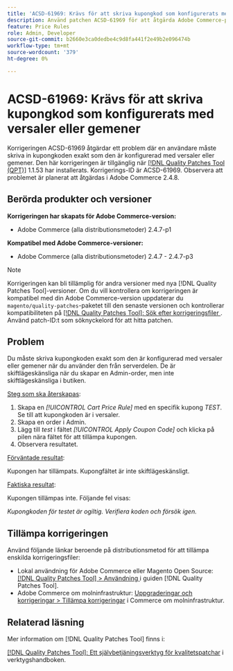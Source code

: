 ```yaml
---
title: 'ACSD-61969: Krävs för att skriva kupongkod som konfigurerats med versaler eller gemener'
description: Använd patchen ACSD-61969 för att åtgärda Adobe Commerce-problemet där en användare måste skriva in kupongkoden exakt som den är konfigurerad med versaler eller gemener.
feature: Price Rules
role: Admin, Developer
source-git-commit: b2660e3ca0dedbe4c9d8fa441f2e49b2e096474b
workflow-type: tm+mt
source-wordcount: '379'
ht-degree: 0%

---
```


# ACSD-61969: Krävs för att skriva kupongkod som konfigurerats med versaler eller gemener

Korrigeringen ACSD-61969 åtgärdar ett problem där en användare måste skriva in kupongkoden exakt som den är konfigurerad med versaler eller gemener. Den här korrigeringen är tillgänglig när [[!DNL Quality Patches Tool (QPT)]](/help/tools/quality-patches-tool/quality-patches-tool-to-self-serve-quality-patches.md) 1.1.53 har installerats. Korrigerings-ID är ACSD-61969. Observera att problemet är planerat att åtgärdas i Adobe Commerce 2.4.8.

## Berörda produkter och versioner

**Korrigeringen har skapats för Adobe Commerce-version:**

* Adobe Commerce (alla distributionsmetoder) 2.4.7-p1

**Kompatibel med Adobe Commerce-versioner:**

* Adobe Commerce (alla distributionsmetoder) 2.4.7 - 2.4.7-p3

>[!NOTE]
>
>Korrigeringen kan bli tillämplig för andra versioner med nya [!DNL Quality Patches Tool]-versioner. Om du vill kontrollera om korrigeringen är kompatibel med din Adobe Commerce-version uppdaterar du `magento/quality-patches`-paketet till den senaste versionen och kontrollerar kompatibiliteten på [[!DNL Quality Patches Tool]: Sök efter korrigeringsfiler ](https://experienceleague.adobe.com/tools/commerce-quality-patches/index.html). Använd patch-ID:t som söknyckelord för att hitta patchen.

## Problem

Du måste skriva kupongkoden exakt som den är konfigurerad med versaler eller gemener när du använder den från serverdelen. De är skiftlägeskänsliga när du skapar en Admin-order, men inte skiftlägeskänsliga i butiken.

<u>Steg som ska återskapas</u>:

1. Skapa en *[!UICONTROL Cart Price Rule]* med en specifik kupong *TEST*. Se till att kupongkoden är i versaler.
1. Skapa en order i Admin.
1. Lägg till *test* i fältet *[!UICONTROL Apply Coupon Code]* och klicka på pilen nära fältet för att tillämpa kupongen.
1. Observera resultatet.

<u>Förväntade resultat</u>:

Kupongen har tillämpats. Kupongfältet är inte skiftlägeskänsligt.

<u>Faktiska resultat</u>:

Kupongen tillämpas inte. Följande fel visas:

*Kupongkoden för testet är ogiltig. Verifiera koden och försök igen.*

## Tillämpa korrigeringen

Använd följande länkar beroende på distributionsmetod för att tillämpa enskilda korrigeringsfiler:

* Lokal användning för Adobe Commerce eller Magento Open Source: [[!DNL Quality Patches Tool] > Användning ](/help/tools/quality-patches-tool/usage.md) i guiden [!DNL Quality Patches Tool].
* Adobe Commerce om molninfrastruktur: [Uppgraderingar och korrigeringar > Tillämpa korrigeringar](https://experienceleague.adobe.com/docs/commerce-cloud-service/user-guide/develop/upgrade/apply-patches.html) i Commerce om molninfrastruktur.

## Relaterad läsning

Mer information om [!DNL Quality Patches Tool] finns i:

[[!DNL Quality Patches Tool]: Ett självbetjäningsverktyg för kvalitetspatchar](/help/tools/quality-patches-tool/quality-patches-tool-to-self-serve-quality-patches.md) i verktygshandboken.
